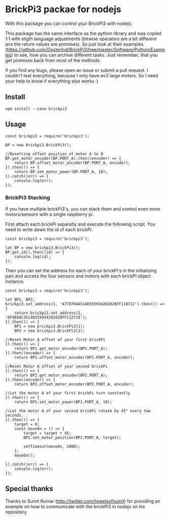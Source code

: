 # BrickPi3 packae for nodejs
With this package you can control your BrickPi3 with nodejs. 

This package has the same interface as the python library and was copied 1:1 with sligth language adjustments (bitwise operators are a bit different ans the return values are promises). So just look at their examples (https://github.com/DexterInd/BrickPi3/tree/master/Software/Python/Examples) to see, how you can archive different tasks. Just remember, that you get promises back from most of the methods.

If you find any bugs, please open an issue or submit a pull request. I couldn't test everything, because I only have ev3 large motors. So I need your help to know if everything else works :)

## Install

    npm install --save brickpi3
    
## Usage

    const brickpi3 = require('brickpi3');
    
    BP = new brickpi3.BrickPi3();
    
    //Resetting offset position of motor A to 0
    BP.get_motor_encoder(BP.PORT_A).then((encoder) => {
        return BP.offset_motor_encoder(BP.PORT_A, encoder);
    }).then(() => {
        return BP.set_motor_power(BP.PORT_A, 10);
    }).catch((err) => {
        console.log(err);
    });
    
### BrickPi3 Stacking
If you have multiple brickPi3's, you can stack them and control even more motors/sensors with a single raspberry pi.

First attach each brickPi separatly and execute the following script. You need to write down the id of each brickPi.
    
    const brickpi3 = require('brickpi3');
    
    let BP = new brickpi3.BrickPi3();
    BP.get_id().then((id) => {
        console.log(id);
    });
    
Then you can set the address for each of your brickPi's in the initializing part and access the four sensors and motors with each brickPi object instance.

    const brickpi3 = require('brickpi3');
    
    let BP1, BP2;
    brickpi3.set_address(1, 'A778704A514D355934202020FF110722').then(() => {
        return brickpi3.set_address(2, 'DF9E6AC3514D355934202020FF112718');
    }).then(() => {
        BP1 = new brickpi3.BrickPi3(1);
        BP2 = new brickpi3.BrickPi3(2);
        
    //Reset Motor A offset of your first brickPi
    }).then(() => {
        return BP1.get_motor_encoder(BP1.PORT_A);
    }).then((encoder) => {
        return BP1.offset_motor_encoder(BP1.PORT_A, encoder);
        
    //Reset Motor A offset of your second brickPi
    }).then(() => {
        return BP2.get_motor_encoder(BP2.PORT_A);
    }).then((encoder) => {
        return BP2.offset_motor_encoder(BP2.PORT_A, encoder);
        
    //Let the motor A of your first brickPi turn constantly
    }).then(() => {
        return BP1.set_motor_power(BP1.PORT_A, 10);
        
    //Let the motor A of your second brickPi rotate by 45° every two seconds.
    }).then(() => {
        target = 0;
        const moveOn = () => {
            target = target + 45;
            BP2.set_motor_position(BP2.PORT_A, target);
    
            setTimeout(moveOn, 2000);
        };
        moveOn();
        
    }).catch((err) => {
        console.log(err);
    });

## Special thanks
Thanks to Sumit Kumar (http://twitter.com/tweetsofsumit) for providing an example on how to communicate with the brickPi3 in nodejs on his repository.